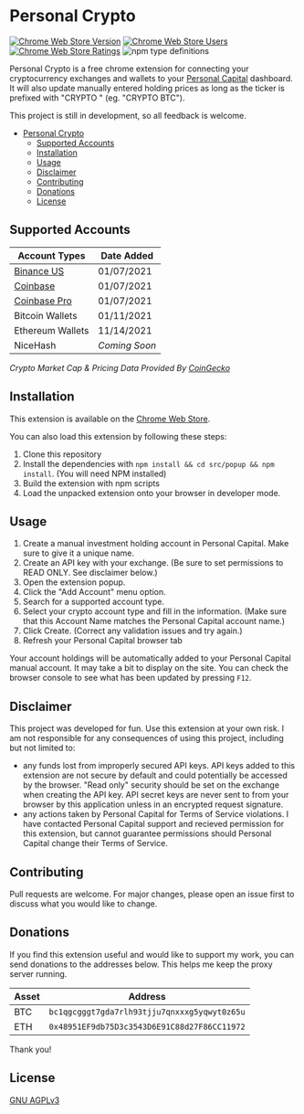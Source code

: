 # Personal Crypto

[![Chrome Web Store Version](https://img.shields.io/chrome-web-store/v/lgfflokdinmbpcjnhkdaiajfgalpnkcl?style=flat-square)][store_link]
[![Chrome Web Store Users](https://img.shields.io/chrome-web-store/users/lgfflokdinmbpcjnhkdaiajfgalpnkcl?style=flat-square)][store_link]
[![Chrome Web Store Ratings](https://img.shields.io/chrome-web-store/rating/lgfflokdinmbpcjnhkdaiajfgalpnkcl?style=flat-square)][store_link]
![npm type definitions](https://img.shields.io/npm/types/typescript?style=flat-square)

[store_link]:  https://chrome.google.com/webstore/detail/personal-crypto/lgfflokdinmbpcjnhkdaiajfgalpnkcl


Personal Crypto is a free chrome extension for connecting your cryptocurrency exchanges and wallets to your [Personal Capital](https://pcap.rocks/adamwoo) dashboard. It will also update manually entered holding prices as long as the ticker is prefixed with "CRYPTO " (eg. "CRYPTO BTC").

This project is still in development, so all feedback is welcome.

- [Personal Crypto](#personal-crypto)
  - [Supported Accounts](#supported-accounts)
  - [Installation](#installation)
  - [Usage](#usage)
  - [Disclaimer](#disclaimer)
  - [Contributing](#contributing)
  - [Donations](#donations)
  - [License](#license)

## Supported Accounts

| Account Types                                                      | Date Added    |
| ------------------------------------------------------------------ | ------------- |
| [Binance US](https://accounts.binance.us/en/register?ref=52184783) | 01/07/2021    |
| [Coinbase](https://www.coinbase.com/join/woo_sxd)                  | 01/07/2021    |
| [Coinbase Pro](https://www.coinbase.com/join/woo_sxd)              | 01/07/2021    |
| Bitcoin Wallets                                                    | 01/11/2021    |
| Ethereum Wallets                                                   | 11/14/2021    |
| NiceHash                                                           | *Coming Soon* |

*Crypto Market Cap & Pricing Data Provided By [CoinGecko](https://www.coingecko.com)*

## Installation

This extension is available on the [Chrome Web Store](https://chrome.google.com/webstore/detail/personal-crypto/lgfflokdinmbpcjnhkdaiajfgalpnkcl).

You can also load this extension by following these steps:

1. Clone this repository
2. Install the dependencies with ```npm install && cd src/popup && npm install```. (You will need NPM installed)
3. Build the extension with npm scripts
4. Load the unpacked extension onto your browser in developer mode. 

## Usage

1. Create a manual investment holding account in Personal Capital. Make sure to give it a unique name.
2. Create an API key with your exchange. (Be sure to set permissions to READ ONLY. See disclaimer below.)
3. Open the extension popup.
4. Click the "Add Account" menu option.
5. Search for a supported account type.
6. Select your crypto account type and fill in the information. (Make sure that this Account Name matches the Personal Capital account name.)
7. Click Create. (Correct any validation issues and try again.)
8. Refresh your Personal Capital browser tab

Your account holdings will be automatically added to your Personal Capital manual account. It may take a bit to display on the site. You can check the browser console to see what has been updated by pressing ```F12```.

## Disclaimer

This project was developed for fun. Use this extension at your own risk. I am not responsible for any consequences of using this project, including but not limited to:

- any funds lost from improperly secured API keys. API keys added to this extension are not secure by default and could potentially be accessed by the browser. "Read only" security should be set on the exchange when creating the API key. API secret keys are never sent to from your browser by this application unless in an encrypted request signature.
- any actions taken by Personal Capital for Terms of Service violations. I have contacted Personal Capital support and recieved permission for this extension, but cannot guarantee permissions should Personal Capital change their Terms of Service.

## Contributing

Pull requests are welcome. For major changes, please open an issue first to discuss what you would like to change.

## Donations

If you find this extension useful and would like to support my work, you can send donations to the addresses below. This helps me keep the proxy server running.

| Asset | Address                                          |
| ----- | ------------------------------------------------ |
| BTC   | ```bc1qgcgggt7gda7rlh93tjju7qnxxxg5yqwyt0z65u``` |
| ETH   | ```0x48951EF9db75D3c3543D6E91C88d27F86CC11972``` |


Thank you!

## License
[GNU AGPLv3](https://choosealicense.com/licenses/agpl-3.0/)
